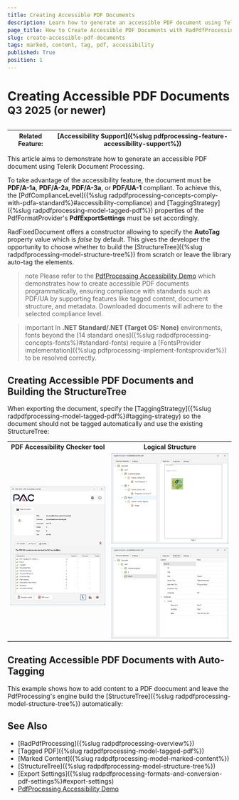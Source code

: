 ```yaml
---
title: Creating Accessible PDF Documents
description: Learn how to generate an accessible PDF document using Telerik Document Processing Libraries.
page_title: How to Create Accessible PDF Documents with RadPdfProcessing
slug: create-accessible-pdf-documents
tags: marked, content, tag, pdf, accessibility
published: True
position: 1
---
```


# Creating Accessible PDF Documents <sup>Q3 2025 (or newer)</sup>

|Related Feature:|[Accessibility Support]({%slug pdfprocessing-feature-accessibility-support%})|
|----|----|

This article aims to demonstrate how to generate an accessible PDF document using Telerik Document Processing. 

To take advantage of the accessibility feature, the document must be **PDF/A-1a**, **PDF/A-2a**, **PDF/A-3a**, or **PDF/UA-1** compliant. To achieve this, the [PdfComplianceLevel]({%slug radpdfprocessing-concepts-comply-with-pdfa-standard%}#accessibility-compliance) and [TaggingStrategy]({%slug radpdfprocessing-model-tagged-pdf%}) properties of the PdfFormatProvider's **PdfExportSettings** must be set accordingly.

RadFixedDocument offers a constructor allowing to specify the **AutoTag** property value which is *false* by default. This gives the developer the opportunity to choose whether to build the [StructureTree]({%slug radpdfprocessing-model-structure-tree%}) from scratch or leave the library auto-tag the elements.

>note Please refer to the [PdfProcessing Accessibility Demo](https://demos.telerik.com/document-processing/pdfprocessing/accessibility) which demonstrates how to create accessible PDF documents programmatically, ensuring compliance with standards such as PDF/UA by supporting features like tagged content, document structure, and metadata. Downloaded documents will adhere to the selected compliance level.

>important In **.NET Standard/.NET (Target OS: None)** environments, fonts beyond the [14 standard ones]({%slug radpdfprocessing-concepts-fonts%}#standard-fonts) require a [FontsProvider implementation]({%slug pdfprocessing-implement-fontsprovider%}) to be resolved correctly.

##  Creating Accessible PDF Documents and Building the StructureTree

When exporting the document, specify the [TaggingStrategy]({%slug radpdfprocessing-model-tagged-pdf%}#tagging-strategy) so the document should not be tagged automatically and use the existing StructureTree:

<snippet id='libraries-pdf-features-accessible-pdf'/>

<table style="width:100%;">
<th width=45%>PDF Accessibility Checker tool</th><th>Logical Structure</th>
<tr>
    <td rowspan="2"><img src="images/accessible-pdf-validity.png" alt="Validate with PDF Accessibility Checker"/></td>
    <td><img src="images/accessible-pdf-logical-structure.png" alt="Logical Structure of PDF"/></td>
</tr>
<tr><td><img src="images/accessible-pdf-logical-structure-properties.png" alt="Properties"/></td></tr>
</table>

## Creating Accessible PDF Documents with Auto-Tagging

This example shows how to add content to a PDF doocument and leave the PdfProcessing's engine build the [StructureTree]({%slug radpdfprocessing-model-structure-tree%}) automatically:

<snippet id='libraries-pdf-features-accessible-pdf-with-auto-tagging'/>

## See Also

* [RadPdfProcessing]({%slug radpdfprocessing-overview%})
* [Tagged PDF]({%slug radpdfprocessing-model-tagged-pdf%})
* [Marked Content]({%slug radpdfprocessing-model-marked-content%})
* [StructureTree]({%slug radpdfprocessing-model-structure-tree%})
* [Export Settings]({%slug radpdfprocessing-formats-and-conversion-pdf-settings%}#export-settings)
* [PdfProcessing Accessibility Demo](https://demos.telerik.com/document-processing/pdfprocessing/accessibility)
